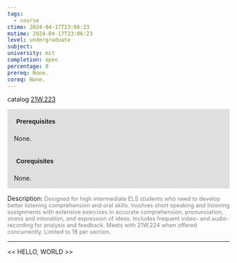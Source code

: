 ```yaml
---
tags:
  - course
ctime: 2024-04-17T23:06:23
mstime: 2024-04-17T23:06:23
level: undergraduate
subject: 
university: mit
completion: open
percentage: 0
prereq: None.
coreq: None.
---
```


catalog [21W.223](http://student.mit.edu/catalog/m21Wa.html#21W.223)

<span style="display: block; padding: 15px; background-color: rgb(100, 100, 100, 0.2);"><font id="m_prereq2660_0" style="display: block; font-family: Arial, sans-serif; font-weight: bold; padding: 5px">Prerequisites</font><br><span id="prereq2660_0">None.</span></span>
<span style="display: block; padding: 15px; background-color: rgb(100, 100, 100, 0.2);"><font id="m_coreq2660_0" style="display: block; font-family: Arial, sans-serif; font-weight: bold; padding: 5px">Corequisites</font><br><span id="coreq2660_0">None.</span></span>

<font style="">Description:</font>
<font style="color: grey; font-size: 0.8rem;">Designed for high intermediate ELS students who need to develop better listening comprehension and oral skills. Involves short speaking and listening assignments with extensive exercises in accurate comprehension, pronunciation, stress and intonation, and expression of ideas. Includes frequent video- and audio-recording for analysis and feedback. Meets with 21W.224 when offered concurrently. Limited to 18 per section.</font>



---

<< HELLO, WORLD >>

